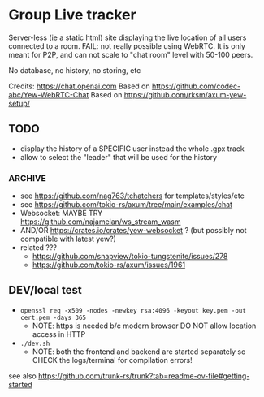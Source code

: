 # Group Live tracker

Server-less (ie a static html) site displaying the live location of all users connected to a room.
FAIL: not really possible using WebRTC. It is only meant for P2P, and can not scale to "chat room" level with 50-100 peers.

No database, no history, no storing, etc

Credits: https://chat.openai.com
Based on https://github.com/codec-abc/Yew-WebRTC-Chat
Based on https://github.com/rksm/axum-yew-setup/

## TODO

- display the history of a SPECIFIC user instead the whole .gpx track
- allow to select the "leader" that will be used for the history

### ARCHIVE

- see https://github.com/nag763/tchatchers for templates/styles/etc
- see https://github.com/tokio-rs/axum/tree/main/examples/chat
- Websocket: MAYBE TRY https://github.com/najamelan/ws_stream_wasm
- AND/OR https://crates.io/crates/yew-websocket ? (but possibly not compatible with latest yew?)
- related ???
  - https://github.com/snapview/tokio-tungstenite/issues/278
  - https://github.com/tokio-rs/axum/issues/1961



## DEV/local test

- `openssl req -x509 -nodes -newkey rsa:4096 -keyout key.pem -out cert.pem -days 365`
  - NOTE: https is needed b/c modern browser DO NOT allow location access in HTTP
- `./dev.sh`
  - NOTE: both the frontend and backend are started separately so CHECK the logs/terminal for compilation errors!

see also https://github.com/trunk-rs/trunk?tab=readme-ov-file#getting-started
